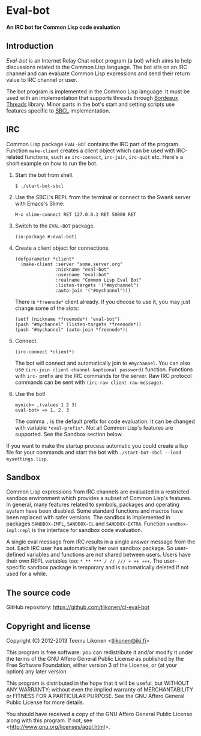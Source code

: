 Eval-bot
========

**An IRC bot for Common Lisp code evaluation**


Introduction
------------

_Eval-bot_ is an Internet Relay Chat robot program (a bot) which aims to
help discussions related to the Common Lisp language. The bot sits on an
IRC channel and can evaluate Common Lisp expressions and send their
return value to IRC channel or user.

The bot program is implemented in the Common Lisp language. It must be
used with an implementation that supports threads through
[Bordeaux Threads][BT] library. Minor parts in the bot's start and
setting scripts use features specific to [SBCL][] implementation.

[BT]:   http://common-lisp.net/project/bordeaux-threads/
[SBCL]: http://www.sbcl.org/


IRC
---

Common Lisp package `EVAL-BOT` contains the IRC part of the program.
Function `make-client` creates a client object which can be used with
IRC-related functions, such as `irc-connect`, `irc-join`, `irc-quit`
etc. Here's a short example on how to run the bot.

 1. Start the bot from shell.

        $ ./start-bot-sbcl

 2. Use the SBCL's REPL from the terminal or connect to the Swank server
    with Emacs's Slime:

        M-x slime-connect RET 127.0.0.1 RET 50000 RET

 3. Switch to the `EVAL-BOT` package.

        (in-package #:eval-bot)

 4. Create a client object for connections.

        (defparameter *client*
          (make-client :server "some.server.org"
                       :nickname "eval-bot"
                       :username "eval-bot"
                       :realname "Common Lisp Eval Bot"
                       :listen-targets '("#mychannel")
                       :auto-join '("#mychannel")))

    There is `*freenode*` client already. If you choose to use it, you
    may just change some of the slots:

        (setf (nickname *freenode*) "eval-bot")
        (push "#mychannel" (listen-targets *freenode*))
        (push "#mychannel" (auto-join *freenode*))

 5. Connect.

        (irc-connect *client*)

    The bot will connect and automatically join to `#mychannel`. You can
    also use `(irc-join client channel &optional password)` function.
    Functions with `irc-` prefix are the IRC commands for the server.
    Raw IRC protocol commands can be sent with `(irc-raw client
    raw-message)`.

 6. Use the bot!

        mynick> ,(values 1 2 3)
        eval-bot> => 1, 2, 3

    The comma `,` is the default prefix for code evaluation. It can be
    changed with variable `*eval-prefix*`. Not all Common Lisp's
    features are supported. See the Sandbox section below.

If you want to make the startup process automatic you could create a
lisp file for your commands and start the bot with `./start-bot-sbcl
--load mysettings.lisp`.


Sandbox
-------

Common Lisp expressions from IRC channels are evaluated in a restricted
sandbox environment which provides a subset of Common Lisp's features.
In general, many features related to symbols, packages and operating
system have been disabled. Some standard functions and macros have been
replaced with safer versions. The sandbox is implemented in packages
`SANDBOX-IMPL`, `SANDBOX-CL` and `SANDBOX-EXTRA`. Function
`sandbox-impl:repl` is the interface for sandbox code evaluation.

A single eval message from IRC results in a single answer message from
the bot. Each IRC user has automatically her own sandbox package. So
user-defined variables and functions are not shared between users. Users
have their own REPL variables too: `* ** *** / // /// + ++ +++`. The
user-specific sandbox package is temporary and is automatically deleted
if not used for a while.


The source code
---------------

GitHub repository: <https://github.com/tlikonen/cl-eval-bot>


Copyright and license
---------------------

Copyright (C) 2012-2013 Teemu Likonen <<tlikonen@iki.fi>>

This program is free software: you can redistribute it and/or modify it
under the terms of the GNU Affero General Public License as published by
the Free Software Foundation, either version 3 of the License, or (at
your option) any later version.

This program is distributed in the hope that it will be useful, but
WITHOUT ANY WARRANTY; without even the implied warranty of
MERCHANTABILITY or FITNESS FOR A PARTICULAR PURPOSE. See the GNU Affero
General Public License for more details.

You should have received a copy of the GNU Affero General Public License
along with this program. If not, see
<<http://www.gnu.org/licenses/agpl.html>>.
